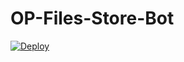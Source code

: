 # OP-Files-Store-Bot


[![Deploy](https://www.herokucdn.com/deploy/button.svg)](https://heroku.com/deploy?template=https://github.com/alanwalkertgpro/OP-Files-Store-Bot)

